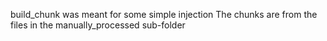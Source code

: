 build_chunk was meant for some simple injection
The chunks are from the files in the manually_processed sub-folder
